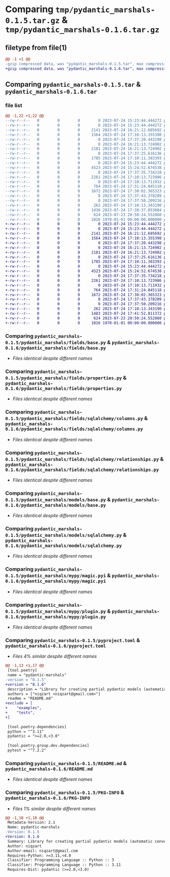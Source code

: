 # Comparing `tmp/pydantic_marshals-0.1.5.tar.gz` & `tmp/pydantic_marshals-0.1.6.tar.gz`

## filetype from file(1)

```diff
@@ -1 +1 @@
-gzip compressed data, was "pydantic_marshals-0.1.5.tar", max compression
+gzip compressed data, was "pydantic_marshals-0.1.6.tar", max compression
```

## Comparing `pydantic_marshals-0.1.5.tar` & `pydantic_marshals-0.1.6.tar`

### file list

```diff
@@ -1,22 +1,22 @@
--rw-r--r--   0        0        0        0 2023-07-24 15:23:44.444272 pydantic_marshals-0.1.5/pydantic_marshals/__init__.py
--rw-r--r--   0        0        0        0 2023-07-24 15:23:44.444272 pydantic_marshals-0.1.5/pydantic_marshals/fields/__init__.py
--rw-r--r--   0        0        0     2141 2023-07-24 16:21:12.685692 pydantic_marshals-0.1.5/pydantic_marshals/fields/base.py
--rw-r--r--   0        0        0     1564 2023-07-24 17:10:13.355398 pydantic_marshals-0.1.5/pydantic_marshals/fields/properties.py
--rw-r--r--   0        0        0        0 2023-07-24 17:37:20.443298 pydantic_marshals-0.1.5/pydantic_marshals/fields/py.typed
--rw-r--r--   0        0        0        0 2023-07-24 16:21:13.724902 pydantic_marshals-0.1.5/pydantic_marshals/fields/sqlalchemy/__init__.py
--rw-r--r--   0        0        0     2181 2023-07-24 16:21:13.724902 pydantic_marshals-0.1.5/pydantic_marshals/fields/sqlalchemy/columns.py
--rw-r--r--   0        0        0        0 2023-07-24 17:37:25.616136 pydantic_marshals-0.1.5/pydantic_marshals/fields/sqlalchemy/py.typed
--rw-r--r--   0        0        0     1785 2023-07-24 17:10:11.383393 pydantic_marshals-0.1.5/pydantic_marshals/fields/sqlalchemy/relationships.py
--rw-r--r--   0        0        0        0 2023-07-24 15:23:44.444272 pydantic_marshals-0.1.5/pydantic_marshals/models/__init__.py
--rw-r--r--   0        0        0     4523 2023-07-24 15:24:52.674538 pydantic_marshals-0.1.5/pydantic_marshals/models/base.py
--rw-r--r--   0        0        0        0 2023-07-24 17:37:35.734218 pydantic_marshals-0.1.5/pydantic_marshals/models/py.typed
--rw-r--r--   0        0        0     2261 2023-07-24 17:10:13.723986 pydantic_marshals-0.1.5/pydantic_marshals/models/sqlalchemy.py
--rw-r--r--   0        0        0        0 2023-07-24 17:10:13.711932 pydantic_marshals-0.1.5/pydantic_marshals/mypy/__init__.py
--rw-r--r--   0        0        0      764 2023-07-24 17:31:24.845118 pydantic_marshals-0.1.5/pydantic_marshals/mypy/magic.pyi
--rw-r--r--   0        0        0     1672 2023-07-24 17:30:02.365323 pydantic_marshals-0.1.5/pydantic_marshals/mypy/plugin.py
--rw-r--r--   0        0        0        0 2023-07-24 17:37:43.378209 pydantic_marshals-0.1.5/pydantic_marshals/mypy/py.typed
--rw-r--r--   0        0        0        0 2023-07-24 17:37:50.209216 pydantic_marshals-0.1.5/pydantic_marshals/py.typed
--rw-r--r--   0        0        0      262 2023-07-24 17:10:13.343190 pydantic_marshals-0.1.5/pydantic_marshals/utils.py
--rw-r--r--   0        0        0     1436 2023-07-24 17:38:37.853884 pydantic_marshals-0.1.5/pyproject.toml
--rw-r--r--   0        0        0      624 2023-07-23 20:50:24.552860 pydantic_marshals-0.1.5/README.md
--rw-r--r--   0        0        0     1016 1970-01-01 00:00:00.000000 pydantic_marshals-0.1.5/PKG-INFO
+-rw-r--r--   0        0        0        0 2023-07-24 15:23:44.444272 pydantic_marshals-0.1.6/pydantic_marshals/__init__.py
+-rw-r--r--   0        0        0        0 2023-07-24 15:23:44.444272 pydantic_marshals-0.1.6/pydantic_marshals/fields/__init__.py
+-rw-r--r--   0        0        0     2141 2023-07-24 16:21:12.685692 pydantic_marshals-0.1.6/pydantic_marshals/fields/base.py
+-rw-r--r--   0        0        0     1564 2023-07-24 17:10:13.355398 pydantic_marshals-0.1.6/pydantic_marshals/fields/properties.py
+-rw-r--r--   0        0        0        0 2023-07-24 17:37:20.443298 pydantic_marshals-0.1.6/pydantic_marshals/fields/py.typed
+-rw-r--r--   0        0        0        0 2023-07-24 16:21:13.724902 pydantic_marshals-0.1.6/pydantic_marshals/fields/sqlalchemy/__init__.py
+-rw-r--r--   0        0        0     2181 2023-07-24 16:21:13.724902 pydantic_marshals-0.1.6/pydantic_marshals/fields/sqlalchemy/columns.py
+-rw-r--r--   0        0        0        0 2023-07-24 17:37:25.616136 pydantic_marshals-0.1.6/pydantic_marshals/fields/sqlalchemy/py.typed
+-rw-r--r--   0        0        0     1785 2023-07-24 17:10:11.383393 pydantic_marshals-0.1.6/pydantic_marshals/fields/sqlalchemy/relationships.py
+-rw-r--r--   0        0        0        0 2023-07-24 15:23:44.444272 pydantic_marshals-0.1.6/pydantic_marshals/models/__init__.py
+-rw-r--r--   0        0        0     4523 2023-07-24 15:24:52.674538 pydantic_marshals-0.1.6/pydantic_marshals/models/base.py
+-rw-r--r--   0        0        0        0 2023-07-24 17:37:35.734218 pydantic_marshals-0.1.6/pydantic_marshals/models/py.typed
+-rw-r--r--   0        0        0     2261 2023-07-24 17:10:13.723986 pydantic_marshals-0.1.6/pydantic_marshals/models/sqlalchemy.py
+-rw-r--r--   0        0        0        0 2023-07-24 17:10:13.711932 pydantic_marshals-0.1.6/pydantic_marshals/mypy/__init__.py
+-rw-r--r--   0        0        0      764 2023-07-24 17:31:24.845118 pydantic_marshals-0.1.6/pydantic_marshals/mypy/magic.pyi
+-rw-r--r--   0        0        0     1672 2023-07-24 17:30:02.365323 pydantic_marshals-0.1.6/pydantic_marshals/mypy/plugin.py
+-rw-r--r--   0        0        0        0 2023-07-24 17:37:43.378209 pydantic_marshals-0.1.6/pydantic_marshals/mypy/py.typed
+-rw-r--r--   0        0        0        0 2023-07-24 17:37:50.209216 pydantic_marshals-0.1.6/pydantic_marshals/py.typed
+-rw-r--r--   0        0        0      262 2023-07-24 17:10:13.343190 pydantic_marshals-0.1.6/pydantic_marshals/utils.py
+-rw-r--r--   0        0        0     1483 2023-07-24 17:41:52.811372 pydantic_marshals-0.1.6/pyproject.toml
+-rw-r--r--   0        0        0      624 2023-07-23 20:50:24.552860 pydantic_marshals-0.1.6/README.md
+-rw-r--r--   0        0        0     1016 1970-01-01 00:00:00.000000 pydantic_marshals-0.1.6/PKG-INFO
```

### Comparing `pydantic_marshals-0.1.5/pydantic_marshals/fields/base.py` & `pydantic_marshals-0.1.6/pydantic_marshals/fields/base.py`

 * *Files identical despite different names*

### Comparing `pydantic_marshals-0.1.5/pydantic_marshals/fields/properties.py` & `pydantic_marshals-0.1.6/pydantic_marshals/fields/properties.py`

 * *Files identical despite different names*

### Comparing `pydantic_marshals-0.1.5/pydantic_marshals/fields/sqlalchemy/columns.py` & `pydantic_marshals-0.1.6/pydantic_marshals/fields/sqlalchemy/columns.py`

 * *Files identical despite different names*

### Comparing `pydantic_marshals-0.1.5/pydantic_marshals/fields/sqlalchemy/relationships.py` & `pydantic_marshals-0.1.6/pydantic_marshals/fields/sqlalchemy/relationships.py`

 * *Files identical despite different names*

### Comparing `pydantic_marshals-0.1.5/pydantic_marshals/models/base.py` & `pydantic_marshals-0.1.6/pydantic_marshals/models/base.py`

 * *Files identical despite different names*

### Comparing `pydantic_marshals-0.1.5/pydantic_marshals/models/sqlalchemy.py` & `pydantic_marshals-0.1.6/pydantic_marshals/models/sqlalchemy.py`

 * *Files identical despite different names*

### Comparing `pydantic_marshals-0.1.5/pydantic_marshals/mypy/magic.pyi` & `pydantic_marshals-0.1.6/pydantic_marshals/mypy/magic.pyi`

 * *Files identical despite different names*

### Comparing `pydantic_marshals-0.1.5/pydantic_marshals/mypy/plugin.py` & `pydantic_marshals-0.1.6/pydantic_marshals/mypy/plugin.py`

 * *Files identical despite different names*

### Comparing `pydantic_marshals-0.1.5/pyproject.toml` & `pydantic_marshals-0.1.6/pyproject.toml`

 * *Files 4% similar despite different names*

```diff
@@ -1,13 +1,17 @@
 [tool.poetry]
 name = "pydantic-marshals"
-version = "0.1.5"
+version = "0.1.6"
 description = "Library for creating partial pydantic models (automatic converters) from different mappings"
 authors = ["niqzart <niqzart@gmail.com>"]
 readme = "README.md"
+exclude = [
+    "examples",
+    "tests",
+]
 
 [tool.poetry.dependencies]
 python = "^3.11"
 pydantic = ">=2.0,<3.0"
 
 [tool.poetry.group.dev.dependencies]
 pytest = "^7.2.2"
```

### Comparing `pydantic_marshals-0.1.5/README.md` & `pydantic_marshals-0.1.6/README.md`

 * *Files identical despite different names*

### Comparing `pydantic_marshals-0.1.5/PKG-INFO` & `pydantic_marshals-0.1.6/PKG-INFO`

 * *Files 1% similar despite different names*

```diff
@@ -1,10 +1,10 @@
 Metadata-Version: 2.1
 Name: pydantic-marshals
-Version: 0.1.5
+Version: 0.1.6
 Summary: Library for creating partial pydantic models (automatic converters) from different mappings
 Author: niqzart
 Author-email: niqzart@gmail.com
 Requires-Python: >=3.11,<4.0
 Classifier: Programming Language :: Python :: 3
 Classifier: Programming Language :: Python :: 3.11
 Requires-Dist: pydantic (>=2.0,<3.0)
```

